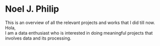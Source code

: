 # Noel J. Philip
This is an overview of all the relevant projects and works that I did till now.<br>
Hola, <br>
I am a data enthusiast who is interested in doing meaningful projects that involves data and its processing.
